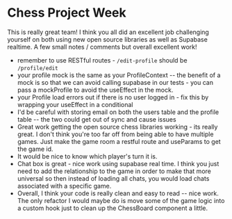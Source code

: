 # Chess Project Week

This is really great team! I think you all did an excellent job challenging yourself on both using new open source libraries as well as Supabase realtime. A few small notes / comments but overall excellent work!

- remember to use RESTful routes - `/edit-profile` should be `/profile/edit`
- your profile mock is the same as your ProfileContext -- the benefit of a mock is so that we can avoid calling supabase in our tests - you can pass a mockProfile to avoid the useEffect in the mock.
- your Profile load errors out if there is no user logged in - fix this by wrapping your useEffect in a conditional
- I'd be careful with storing email on both the users table and the profile table -- the two could get out of sync and cause issues
- Great work getting the open source chess libraries working - its really great. I don't think you're too far off from being able to have multiple games. Just make the game room a restful route and useParams to get the game id.
- It would be nice to know which player's turn it is.
- Chat box is great - nice work using supabase real time. I think you just need to add the relationship to the game in order to make that more universal so then instead of loading all chats, you would load chats associated with a specific game.
- Overall, I think your code is really clean and easy to read -- nice work. The only refactor I would maybe do is move some of the game logic into a custom hook just to clean up the ChessBoard component a little.
